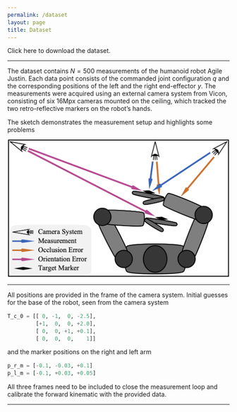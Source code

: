 ```yaml
---
permalink: /dataset
layout: page
title: Dataset
---
```


<a download="../datasetmeasurements.csv">Click here</a> to download the dataset.

____

The dataset contains $N=500$ measurements of the humanoid robot Agile Justin. Each data point consists of the commanded joint configuration $q$ and the corresponding positions of the left and the right end-effector $y$. 
The measurements were acquired using an external camera system from Vicon, consisting of six 16Mpx cameras mounted on the ceiling, which tracked the two retro-reflective markers on the robot’s hands. 

The sketch demonstrates the measurement setup and highlights some problems

![calibration sketch](../assets/imgs/calibration_sketch.png)

---

All positions are provided in the frame of the camera system.
Initial guesses for the base of the robot, seen from the camera system

```python
T_c_0 = [[ 0, -1,  0, -2.5], 
         [+1,  0,  0, +2.0],
         [ 0,  0, +1, +0.1],
         [ 0,  0,  0,    1]]
```

and the marker positions on the right and left arm

```python
p_r_m = [-0.1, -0.03, +0.1]
p_l_m = [-0.1, +0.03, +0.05]
```

All three frames need to be included to close the measurement loop and calibrate the forward kinematic with the provided data.

---

